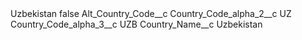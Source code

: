 <?xml version="1.0" encoding="UTF-8"?>
<CustomMetadata xmlns="http://soap.sforce.com/2006/04/metadata" xmlns:xsi="http://www.w3.org/2001/XMLSchema-instance" xmlns:xsd="http://www.w3.org/2001/XMLSchema">
    <label>Uzbekistan</label>
    <protected>false</protected>
    <values>
        <field>Alt_Country_Code__c</field>
        <value xsi:nil="true"/>
    </values>
    <values>
        <field>Country_Code_alpha_2__c</field>
        <value xsi:type="xsd:string">UZ</value>
    </values>
    <values>
        <field>Country_Code_alpha_3__c</field>
        <value xsi:type="xsd:string">UZB</value>
    </values>
    <values>
        <field>Country_Name__c</field>
        <value xsi:type="xsd:string">Uzbekistan</value>
    </values>
</CustomMetadata>

